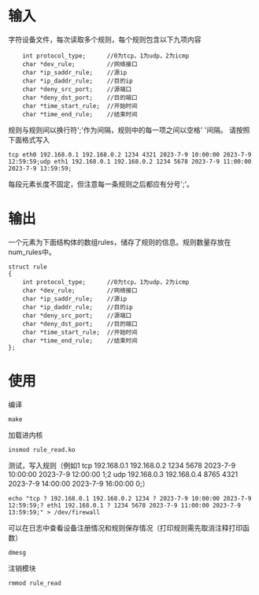 # 输入
字符设备文件，每次读取多个规则，每个规则包含以下九项内容
```
    int protocol_type;      //0为tcp，1为udp，2为icmp
    char *dev_rule;         //网络接口
    char *ip_saddr_rule;    //源ip
    char *ip_daddr_rule;    //目的ip
    char *deny_src_port;    //源端口
    char *deny_dst_port;    //目的端口
    char *time_start_rule;  //开始时间
    char *time_end_rule;    //结束时间
```
规则与规则间以换行符';'作为间隔，规则中的每一项之间以空格' '间隔。
请按照下面格式写入
```
tcp eth0 192.168.0.1 192.168.0.2 1234 4321 2023-7-9 10:00:00 2023-7-9 12:59:59;udp eth1 192.168.0.1 192.168.0.2 1234 5678 2023-7-9 11:00:00 2023-7-9 13:59:59;
```
每段元素长度不固定，但注意每一条规则之后都应有分号';'。
# 输出
一个元素为下面结构体的数组rules，储存了规则的信息。规则数量存放在num_rules中。
```
struct rule
{
    int protocol_type;      //0为tcp，1为udp，2为icmp
    char *dev_rule;         //网络接口
    char *ip_saddr_rule;    //源ip
    char *ip_daddr_rule;    //目的ip
    char *deny_src_port;    //源端口
    char *deny_dst_port;    //目的端口
    char *time_start_rule;  //开始时间
    char *time_end_rule;    //结束时间
};
```
# 使用
编译
```
make
```
加载进内核
```
insmod rule_read.ko
```
测试，写入规则（例如1 tcp 192.168.0.1 192.168.0.2 1234 5678 2023-7-9 10:00:00 2023-7-9 12:00:00 1;2 udp 192.168.0.3 192.168.0.4 8765 4321 2023-7-9 14:00:00 2023-7-9 16:00:00 0;）
```
echo "tcp ? 192.168.0.1 192.168.0.2 1234 ? 2023-7-9 10:00:00 2023-7-9 12:59:59;? eth1 192.168.0.1 ? 1234 5678 2023-7-9 11:00:00 2023-7-9 13:59:59;" > /dev/firewall
```
可以在日志中查看设备注册情况和规则保存情况（打印规则需先取消注释打印函数）
```
dmesg
```
注销模块
```
rmmod rule_read
```
